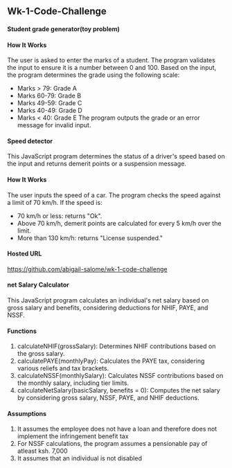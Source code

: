 ## Wk-1-Code-Challenge
#### Student grade generator(toy problem)
#### How It Works
The user is asked to enter the marks of a student.
The program validates the input to ensure it is a number between 0 and 100.
Based on the input, the program determines the grade using the following scale:
* Marks > 79: Grade A
* Marks 60-79: Grade B
* Marks 49-59: Grade C
* Marks 40-49: Grade D
* Marks < 40: Grade E
The program outputs the grade or an error message for invalid input.

#### Speed detector
This JavaScript program determines the status of a driver's speed based on the input and returns demerit points or a suspension message.

#### How It Works
The user inputs the speed of a car.
The program checks the speed against a limit of 70 km/h.
If the speed is:
* 70 km/h or less: returns "Ok".
* Above 70 km/h, demerit points are calculated for every 5 km/h over the limit.
* More than 130 km/h: returns "License suspended."

#### Hosted URL
https://github.com/abigail-salome/wk-1-code-challenge

#### net Salary Calculator
This JavaScript program calculates an individual's net salary based on gross salary and benefits, considering deductions for NHIF, PAYE, and NSSF.

#### Functions
1. calculateNHIF(grossSalary): Determines NHIF contributions based on the gross salary.
2. calculatePAYE(monthlyPay): Calculates the PAYE tax, considering various reliefs and tax brackets.
3. calculateNSSF(monthlySalary): Calculates NSSF contributions based on the monthly salary, including tier limits.
4. calculateNetSalary(basicSalary, benefits = 0): Computes the net salary by considering gross salary, NSSF, PAYE, and NHIF deductions.

#### Assumptions
1. It assumes the employee does not have a loan and therefore does not implement the infringement benefit tax
2. For NSSF calculations, the program assumes a pensionable pay of atleast ksh. 7,000
3. It assumes that an individual is not disabled





